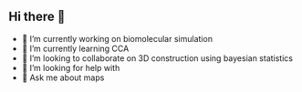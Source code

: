## Hi there 👋


- 🔭 I’m currently working on biomolecular simulation
- 🌱 I’m currently learning CCA
- 👯 I’m looking to collaborate on 3D construction using bayesian statistics
- 🤔 I’m looking for help with 
- 💬 Ask me about maps

